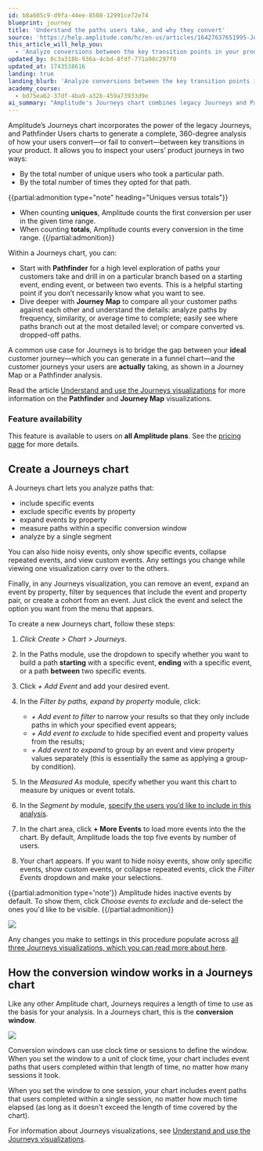 ```yaml
---
id: b8a605c9-d9fa-44ee-8508-12991ce72e74
blueprint: journey
title: 'Understand the paths users take, and why they convert'
source: 'https://help.amplitude.com/hc/en-us/articles/16427637651995-Journeys-Understand-the-paths-users-take-in-your-product-and-why-they-convert'
this_article_will_help_you:
  - 'Analyze conversions between the key transition points in your product'
updated_by: 0c3a318b-936a-4cbd-8fdf-771a90c297f0
updated_at: 1743538616
landing: true
landing_blurb: 'Analyze conversions between the key transition points in your product'
academy_course:
  - bd75ea62-37df-4ba9-a32b-459a73933d9e
ai_summary: "Amplitude's Journeys chart combines legacy Journeys and Pathfinder Users to analyze user conversions. You can view unique users and total conversions, use Pathfinder for a general view or Journey Map for in-depth analysis, comparing paths and understanding user behavior. This helps bridge the gap between your ideal and actual customer journeys. The feature is available on all Amplitude plans. You can create Journeys charts to analyze paths, apply filters, measure conversions, and segment users. The conversion window in Journeys charts can be based on clock time or sessions. Any changes you make apply to all three Journeys visualizations."
---
```

Amplitude’s Journeys chart incorporates the power of the legacy Journeys, and Pathfinder Users charts to generate a complete, 360-degree analysis of how your users convert—or fail to convert—between key transitions in your product. It allows you to inspect your users’ product journeys in two ways: 
- By the total number of unique users who took a particular path.
- By the total number of times they opted for that path.

{{partial:admonition type="note" heading="Uniques versus totals"}}
* When counting **uniques**, Amplitude counts the first conversion per user in the given time range.
* When counting **totals**, Amplitude counts every conversion in the time range.
{{/partial:admonition}}

Within a Journeys chart, you can:

* Start with **Pathfinder** for a high level exploration of paths your customers take and drill in on a particular branch based on a starting event, ending event, or between two events. This is a helpful starting point if you don’t necessarily know what you want to see.
* Dive deeper with **Journey Map** to compare all your customer paths against each other and understand the details: analyze paths by frequency, similarity, or average time to complete; easily see where paths branch out at the most detailed level; or compare converted vs. dropped-off paths.

A common use case for Journeys is to bridge the gap between your **ideal** customer journey—which you can generate in a funnel chart—and the customer journeys your users are **actually** taking, as shown in a Journey Map or a Pathfinder analysis. 

Read the article [Understand and use the Journeys visualizations](/docs/analytics/charts/journeys/journeys-understand-visualizations) for more information on the **Pathfinder** and **Journey Map** visualizations.

### Feature availability

This feature is available to users on **all Amplitude plans**. See the [pricing page](https://amplitude.com/pricing) for more details.

## Create a Journeys chart

A Journeys chart lets you analyze paths that:

* include specific events
* exclude specific events by property
* expand events by property
* measure paths within a specific conversion window
* analyze by a single segment

You can also hide noisy events, only show specific events, collapse repeated events, and view custom events. Any settings you change while viewing one visualization carry over to the others.

Finally, in any Journeys visualization, you can remove an event, expand an event by property, filter by sequences that include the event and property pair, or create a cohort from an event. Just click the event and select the option you want from the menu that appears.

To create a new Journeys chart, follow these steps:

1. *Click Create > Chart > Journeys*.
2. In the Paths module, use the dropdown to specify whether you want to build a path **starting** with a specific event, **ending** with a specific event, or a path **between** two specific events.
3. Click *+ Add Event* and add your desired event.
4. In the *Filter by paths, expand by property* module, click:

      * *+ Add event to filter* to narrow your results so that they only include paths in which your specified event appears;
      * *+ Add event to exclude* to hide specified event and property values from the results;
      * *+ Add event to expand* to group by an event and view property values separately (this is essentially the same as applying a group-by condition).

5. In the *Measured As* module, specify whether you want this chart to measure by uniques or event totals.
6. In the *Segment by* module, [specify the users you’d like to include in this analysis](/docs/analytics/charts/build-charts-add-user-segments).
7. In the chart area, click **+ More Events** to load more events into the the chart. By default, Amplitude loads the top five events by number of users.
8. Your chart appears. If you want to hide noisy events, show only specific events, show custom events, or collapse repeated events, click the *Filter Events* dropdown and make your selections.

{{partial:admonition type='note'}}
Amplitude hides inactive events by default. To show them, click *Choose events to exclude* and de-select the ones you'd like to be visible.
{{/partial:admonition}}

![](/docs/output/img/journeys/journeys1.png)

Any changes you make to settings in this procedure populate across [all three Journeys visualizations, which you can read more about here](/docs/analytics/charts/journeys/journeys-understand-visualizations).

## How the conversion window works in a Journeys chart

Like any other Amplitude chart, Journeys requires a length of time to use as the basis for your analysis. In a Journeys chart, this is the **conversion window**.

![](/docs/output/img/journeys/journeys2.png)

Conversion windows can use clock time or sessions to define the window. When you set the window to a unit of clock time, your chart includes event paths that users completed within that length of time, no matter how many sessions it took.

When you set the window to one session, your chart includes event paths that users completed within a single session, no matter how much time elapsed (as long as it doesn't exceed the length of time covered by the chart).

For information about Journeys visualizations, see [Understand and use the Journeys visualizations](/docs/analytics/charts/journeys/journeys-understand-visualizations).